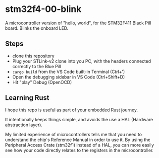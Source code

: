 # stm32f4-00-blink

A microcontroller version of "hello, world", for the STM32F411 Black Pill board.
Blinks the onboard LED.

## Steps

* clone this repository
* Plug your STLink-v2 clone into you PC, with the headers connected correctly to the Blue Pill
* `cargo build` from the VS Code built-in Terminal (Ctrl+')
* Open the debugging sidebar in VS Code (Ctrl+Shift+D)
* Hit "play" Debug (OpenOCD)

## Learning Rust

I hope this repo is useful as part of your embedded Rust journey. 

It intentionally keeps things simple, and avoids the use a HAL (Hardware abstraction layer).

My limited experience of microcontrollers tells me that you need to understand the chip's Reference Manual in order to use it. 
By using the Peripheral Access Crate (stm32f1) instead of a HAL, you can more easily see how your code directly relates to 
the registers in the microcontroller.



